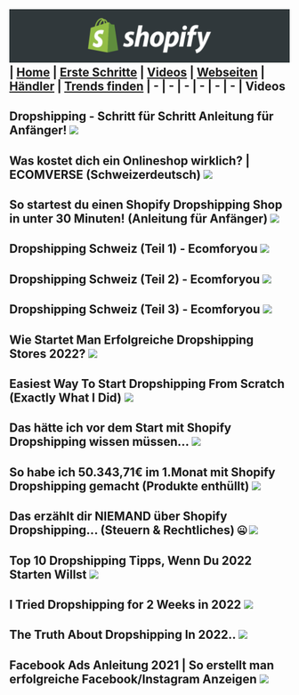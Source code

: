 ﻿![Shopify](../images/banner.png "Shopify")
| [Home](../index.html) | [Erste Schritte](erste_schritte.html) | [Videos](videos.html) | [Webseiten](webseiten.html) | [Händler](händler.html) | [Trends finden](trends.html)
| - | - | - | - | - | - | 
Videos
-
Dropshipping - Schritt für Schritt Anleitung für Anfänger!
[![](http://i3.ytimg.com/vi/ro4ZlnMoxio/hqdefault.jpg)](https://youtu.be/ro4ZlnMoxio "")
-
Was kostet dich ein Onlineshop wirklich? | ECOMVERSE (Schweizerdeutsch)
[![](http://i3.ytimg.com/vi/4dSW9j_5ee8/hqdefault.jpg)](https://youtu.be/4dSW9j_5ee8 "")
-
So startest du einen Shopify Dropshipping Shop in unter 30 Minuten! (Anleitung für Anfänger)
[![](http://i3.ytimg.com/vi/tVzmd6-nYMc/hqdefault.jpg)](https://youtu.be/tVzmd6-nYMc "")
-
Dropshipping Schweiz (Teil 1) - Ecomforyou
[![](http://i3.ytimg.com/vi/3LIlyG2ktDo/hqdefault.jpg)](https://youtu.be/3LIlyG2ktDo "")
-
Dropshipping Schweiz (Teil 2) - Ecomforyou
[![](http://i3.ytimg.com/vi/RiEUQPmtwhc/hqdefault.jpg)](https://www.youtube.com/watch?v=RiEUQPmtwhc "")
-
Dropshipping Schweiz (Teil 3) - Ecomforyou
[![](http://i3.ytimg.com/vi/OwbwNzJrmCY/hqdefault.jpg)](https://www.youtube.com/watch?v=OwbwNzJrmCY "")
-
Wie Startet Man Erfolgreiche Dropshipping Stores 2022?
[![](http://i3.ytimg.com/vi/5vR0QG2fmG8/hqdefault.jpg)](https://youtu.be/5vR0QG2fmG8 "")
-
Easiest Way To Start Dropshipping From Scratch (Exactly What I Did)
[![](http://i3.ytimg.com/vi/pEOUTjfh5xg/hqdefault.jpg)](https://youtu.be/pEOUTjfh5xg "")
-
Das hätte ich vor dem Start mit Shopify Dropshipping wissen müssen...
[![](http://i3.ytimg.com/vi/Zv36ojdSk1M/hqdefault.jpg)](https://youtu.be/Zv36ojdSk1M "")
-
So habe ich 50.343,71€ im 1.Monat mit Shopify Dropshipping gemacht (Produkte enthüllt)
[![](http://i3.ytimg.com/vi/FlpA4jbboRg/hqdefault.jpg)](https://youtu.be/FlpA4jbboRg "")
-
Das erzählt dir NIEMAND über Shopify Dropshipping... (Steuern & Rechtliches) 🤐
[![](http://i3.ytimg.com/vi/Ts-cHAQob9k/hqdefault.jpg)](https://youtu.be/Ts-cHAQob9k "")
-
Top 10 Dropshipping Tipps, Wenn Du 2022 Starten Willst
[![](http://i3.ytimg.com/vi/6K5dC9YZJcw/hqdefault.jpg)](https://youtu.be/6K5dC9YZJcw "")
-
I Tried Dropshipping for 2 Weeks in 2022
[![](http://i3.ytimg.com/vi/2AEYBIOrw3I/hqdefault.jpg)](https://youtu.be/2AEYBIOrw3I "")
-
The Truth About Dropshipping In 2022..
[![](http://i3.ytimg.com/vi/d-gKKOrFhnw/hqdefault.jpg)](https://youtu.be/d-gKKOrFhnw "")
-
Facebook Ads Anleitung 2021 | So erstellt man erfolgreiche Facebook/Instagram Anzeigen 
[![](http://i3.ytimg.com/vi/Dr2TZpZSEQs/hqdefault.jpg)](https://youtu.be/Dr2TZpZSEQs "")
-
